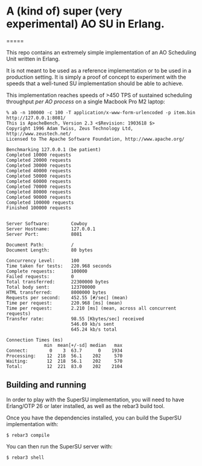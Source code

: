 # A (kind of) super (very experimental) AO SU in Erlang.
=====

This repo contains an extremely simple implementation of an AO Scheduling Unit written in Erlang.

It is not meant to be used as a reference implementation or to be used in a production setting. It is simply a proof of concept to experiment with the speeds that a well-tuned SU implementation should be able to achieve.

This implementation reaches speeds of >450 TPS of sustained scheduling throughput _per AO process_ on a single Macbook Pro M2 laptop:

```
% ab -n 100000 -c 100 -T application/x-www-form-urlencoded -p item.bin http://127.0.0.1:8081/
This is ApacheBench, Version 2.3 <$Revision: 1903618 $>
Copyright 1996 Adam Twiss, Zeus Technology Ltd, http://www.zeustech.net/
Licensed to The Apache Software Foundation, http://www.apache.org/

Benchmarking 127.0.0.1 (be patient)
Completed 10000 requests
Completed 20000 requests
Completed 30000 requests
Completed 40000 requests
Completed 50000 requests
Completed 60000 requests
Completed 70000 requests
Completed 80000 requests
Completed 90000 requests
Completed 100000 requests
Finished 100000 requests


Server Software:        Cowboy
Server Hostname:        127.0.0.1
Server Port:            8081

Document Path:          /
Document Length:        80 bytes

Concurrency Level:      100
Time taken for tests:   220.968 seconds
Complete requests:      100000
Failed requests:        0
Total transferred:      22300000 bytes
Total body sent:        123700000
HTML transferred:       8000000 bytes
Requests per second:    452.55 [#/sec] (mean)
Time per request:       220.968 [ms] (mean)
Time per request:       2.210 [ms] (mean, across all concurrent requests)
Transfer rate:          98.55 [Kbytes/sec] received
                        546.69 kb/s sent
                        645.24 kb/s total

Connection Times (ms)
              min  mean[+/-sd] median   max
Connect:        0    3  63.7      0    1934
Processing:    12  218  56.1    202     570
Waiting:       12  218  56.1    202     570
Total:         12  221  83.0    202    2104
```

## Building and running

In order to play with the SuperSU implementation, you will need to have Erlang/OTP 26 or later installed, as well as the rebar3 build tool.

Once you have the dependencies installed, you can build the SuperSU implementation with:

    $ rebar3 compile

You can then run the SuperSU server with:

    $ rebar3 shell